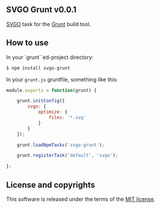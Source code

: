 ## SVGO Grunt v0.0.1

[SVGO](https://github.com/svg/svgo/) task for the [Grunt](https://github.com/gruntjs/grunt) build tool.

## How to use

In your `grunt``ed-project directory:

```sh
$ npm install svgo-grunt
```

In your `grunt.js` gruntfile, something like this:

```javascript
module.exports = function(grunt) {

    grunt.initConfig({
        svgo: {
            optimize: {
                files: '*.svg'
            }
        }
    });

    grunt.loadNpmTasks('svgo-grunt');

    grunt.registerTask('default', 'svgo');

};
```

## License and copyrights

This software is released under the terms of the [MIT license](https://github.com/svg/svgo-grunt/blob/master/LICENSE).